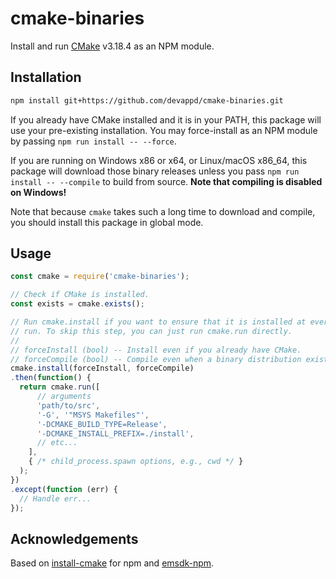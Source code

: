 # cmake-binaries

Install and run [CMake](https://cmake.org/) v3.18.4 as an NPM module.

## Installation

```sh
npm install git+https://github.com/devappd/cmake-binaries.git
```

If you already have CMake installed and it is in your PATH, this package will use
your pre-existing installation. You may force-install as an NPM module by passing
`npm run install -- --force`.

If you are running on Windows x86 or x64, or Linux/macOS x86_64, this package will
download those binary releases unless you pass `npm run install -- --compile`
to build from source. **Note that compiling is disabled on Windows!**

Note that because `cmake` takes such a long time to download and compile, you
should install this package in global mode.

## Usage

```js
const cmake = require('cmake-binaries');

// Check if CMake is installed.
const exists = cmake.exists();

// Run cmake.install if you want to ensure that it is installed at every
// run. To skip this step, you can just run cmake.run directly.
//
// forceInstall (bool) -- Install even if you already have CMake.
// forceCompile (bool) -- Compile even when a binary distribution exists.
cmake.install(forceInstall, forceCompile)
.then(function() {
  return cmake.run([
      // arguments
      'path/to/src',
      '-G', '"MSYS Makefiles"',
      '-DCMAKE_BUILD_TYPE=Release',
      '-DCMAKE_INSTALL_PREFIX=./install',
      // etc...
    ],
    { /* child_process.spawn options, e.g., cwd */ }
  );
})
.except(function (err) {
  // Handle err...
});
```

## Acknowledgements

Based on [install-cmake](https://github.com/brave/install-cmake) for npm
and [emsdk-npm](https://github.com/brion/emsdk-npm).
